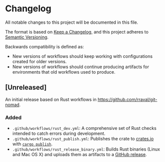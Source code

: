 # Changelog

All notable changes to this project will be documented in this file.

The format is based on [Keep a Changelog](https://keepachangelog.com/en/1.0.0/), and this project adheres to [Semantic Versioning](https://semver.org/spec/v2.0.0.html).

Backwards compatibility is defined as:

- New versions of workflows should keep working with configurations created for older versions.
- New versions of workflows should continue producing artifacts for environments that old workflows used to produce.

## [Unreleased]

An initial release based on Rust workflows in https://github.com/rraval/git-nomad.

### Added

- `.github/workflows/rust_dev.yml`: A comprehensive set of Rust checks intended to catch errors during development.
- `.github/workflows/rust_publish.yml`: Publishes the crate to [crates.io](https://crates.io) with [`cargo publish`](https://doc.rust-lang.org/cargo/commands/cargo-publish.html).
- `.github/workflows/rust_release_binary.yml`: Builds Rust binaries (Linux and Mac OS X) and uploads them as artifacts to a [GitHub release](https://docs.github.com/en/repositories/releasing-projects-on-github/managing-releases-in-a-repository).
